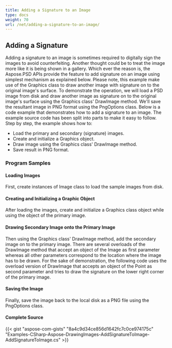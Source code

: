 ```yaml
---
title: Adding a Signature to an Image
type: docs
weight: 70
url: /net/adding-a-signature-to-an-image/
---
```


## **Adding a Signature**


Adding a signature to an image is sometimes required to digitally sign the images to avoid counterfeiting. Another thought could be to treat the image more like it is being shown in a gallery. Which ever the reason is, the Aspose.PSD APIs provide the feature to add signature on an image using simplest mechanism as explained below. Please note, this example make use of the Graphics class to draw another image with signature on to the original image's surface. To demonstrate the operation, we will load a PSD image from disk and draw another image as signature on to the original image's surface using the Graphics class' DrawImage method. We'll save the resultant image in PNG format using the PngOptions class. Below is a code example that demonstrates how to add a signature to an image. The example source code has been split into parts to make it easy to follow. Step by step, the example shows how to:

- Load the primary and secondary (signature) images.
- Create and initialize a Graphics object.
- Draw image using the Graphics class' DrawImage method.
- Save result in PNG format.
### **Program Samples**
#### **Loading Images**
First, create instances of Image class to load the sample images from disk.
#### **Creating and Initializing a Graphic Object**
After loading the images, create and initialize a Graphics class object while using the object of the primary image.
#### **Drawing Secondary Image onto the Primary Image**
Then using the Graphics class' DrawImage method, add the secondary image on to the primary image. There are several overloads of the DrawImage method that accept an object of the Image as first parameter whereas all other parameters correspond to the location where the image has to be drawn. For the sake of demonstration, the following code uses the overload version of DrawImage that accepts an object of the Point as second parameter and tries to draw the signature on the lower right corner of the primary image.
#### **Saving the Image**
Finally, save the image back to the local disk as a PNG file using the PngOptions class.
#### **Complete Source**
{{< gist "aspose-com-gists" "8a4c9d34ce856d1642fc7c0ce974175c" "Examples-CSharp-Aspose-DrawingImages-AddSignatureToImage-AddSignatureToImage.cs" >}}
